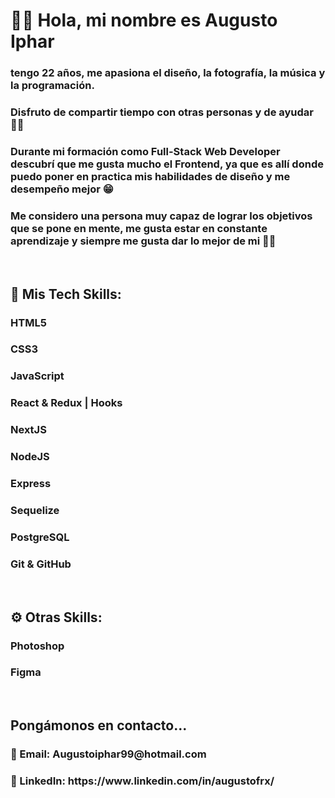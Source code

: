 
<h1>🙋‍♂️ Hola, mi nombre es Augusto Iphar </h1>

<h3>tengo 22 años, me apasiona el diseño, la fotografía, la música y la programación. </h3>
<h3> Disfruto de compartir tiempo con otras personas y de ayudar 🙌🏼 </h3>
<h3>Durante mi formación como Full-Stack Web Developer descubrí que me gusta mucho el Frontend, ya que es allí donde puedo poner en practica mis habilidades de diseño y me desempeño mejor 😁</h3>
<h3>Me considero una persona muy capaz de lograr los objetivos que se pone en mente, me gusta estar en constante aprendizaje y siempre me gusta dar lo mejor de mi 💪🏼 </h3>
<br>
<h2>🧩 Mis Tech Skills:</h2>
<h3>HTML5</h3>
<h3>CSS3</h3>
<h3>JavaScript</h3>
<h3>React & Redux | Hooks</h3>
<h3>NextJS</h3>
<h3>NodeJS</h3>
<h3>Express</h3>
<h3>Sequelize</h3>
<h3>PostgreSQL</h3>
<h3>Git & GitHub</h3>
<br>
<h2>⚙ Otras Skills:</h2>
<h3>Photoshop</h3>
<h3>Figma</h3>
<br>
<h2>Pongámonos en contacto...</h2>
<h3>📩 Email: Augustoiphar99@hotmail.com</h3>
<h3>🧐 LinkedIn: https://www.linkedin.com/in/augustofrx/</h3>
